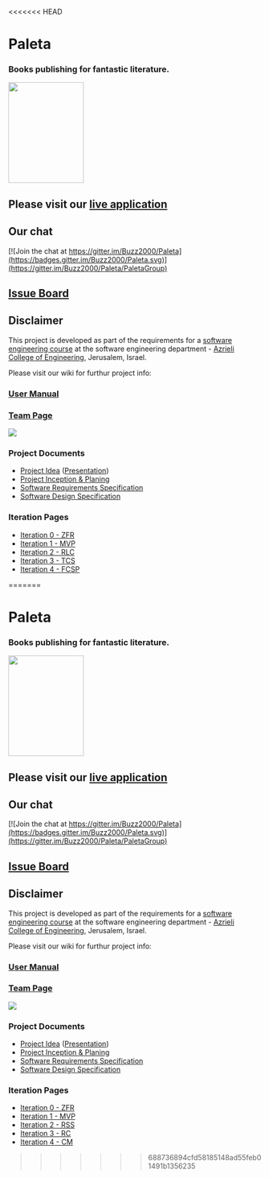 <<<<<<< HEAD
# Paleta

### Books publishing for fantastic literature.

<img src="../../blob/master/IMGs_Paleta/Logo.jpg" width="150" height="200">

## Please visit our [live application](http://paletapublishing.azurewebsites.net/#/home)

## Our chat
[![Join the chat at https://gitter.im/Buzz2000/Paleta](https://badges.gitter.im/Buzz2000/Paleta.svg)](https://gitter.im/Buzz2000/Paleta/PaletaGroup)

## [Issue Board](https://huboard.com/Buzz2000/Paleta)

## Disclaimer
This project is developed as part of the requirements for a [software engineering course](https://github.com/jce-il/se-class/wiki) at the software engineering department - [Azrieli College of Engineering](http://www.jce.ac.il/), Jerusalem, Israel.

Please visit our wiki for furthur project info: 

### [User Manual](../../wiki/user-manual)

### [Team Page](../../wiki/team)
![](../../blob/master/IMGs_Paleta/team.jpg)

### Project Documents
- [Project Idea](../../blob/master/PDFs/Paleta-proposition.pdf) ([Presentation](../../blob/master/PDFs/Paleta.pdf))
- [Project Inception & Planing](../../wiki/Project-Inception-and-Planning)
- [Software Requirements Specification](../../wiki/SRS)
- [Software Design Specification](../../wiki/sds)

### Iteration Pages
- [Iteration 0 - ZFR](../../wiki/ZFR)
- [Iteration 1 - MVP](../../wiki/MVP)
- [Iteration 2 - RLC]()
- [Iteration 3 - TCS]()
- [Iteration 4 - FCSP]()



=======
# Paleta

### Books publishing for fantastic literature.

<img src="../../blob/master/IMGs_Paleta/Logo.jpg" width="150" height="200">

## Please visit our [live application](http://paletapublishing.azurewebsites.net/#/home)

## Our chat
[![Join the chat at https://gitter.im/Buzz2000/Paleta](https://badges.gitter.im/Buzz2000/Paleta.svg)](https://gitter.im/Buzz2000/Paleta/PaletaGroup)

## [Issue Board](https://huboard.com/Buzz2000/Paleta)

## Disclaimer
This project is developed as part of the requirements for a [software engineering course](https://github.com/jce-il/se-class/wiki) at the software engineering department - [Azrieli College of Engineering](http://www.jce.ac.il/), Jerusalem, Israel.

Please visit our wiki for furthur project info: 

### [User Manual](../../wiki/user-manual)

### [Team Page](../../wiki/team)
![](../../blob/master/IMGs_Paleta/team.jpg)

### Project Documents
- [Project Idea](../../blob/master/PDFs/Paleta-proposition.pdf) ([Presentation](../../blob/master/PDFs/Paleta.pdf))
- [Project Inception & Planing](../../wiki/Project-Inception-and-Planning)
- [Software Requirements Specification](../../wiki/SRS)
- [Software Design Specification](../../wiki/sds)

### Iteration Pages
- [Iteration 0 - ZFR](../../wiki/ZFR)
- [Iteration 1 - MVP](../../wiki/MVP)
- [Iteration 2 - RSS](../../wiki/RSS)
- [Iteration 3 - RC](../../wiki/RC)
- [Iteration 4 - CM](../../wiki/CM)



>>>>>>> 688736894cfd58185148ad55feb01491b1356235
